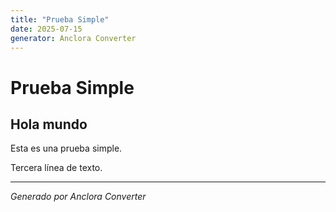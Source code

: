 ```yaml
---
title: "Prueba Simple"
date: 2025-07-15
generator: Anclora Converter
---
```


# Prueba Simple

## Hola mundo

Esta es una prueba simple.

Tercera línea de texto.

---

*Generado por Anclora Converter*